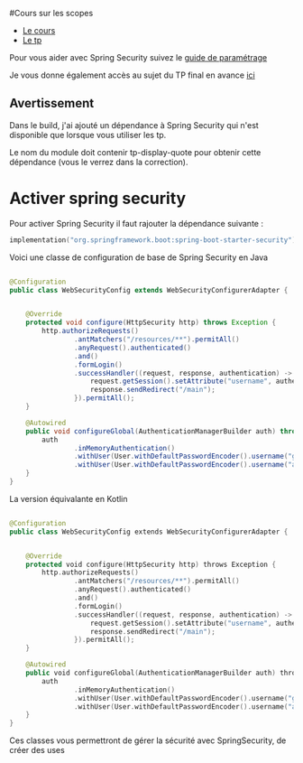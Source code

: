 #Cours sur les scopes 

* [Le cours](https://docs.google.com/presentation/d/e/2PACX-1vTybYTmWpi5Cuw2MU9DYU6AvmVttDBWWDH7VdXiyrob7hW17pAa86ClJ6GxJsiahltNVJr8iNvynX3V/pub?start=false&loop=false&delayms=3000)
* [Le tp](https://docs.google.com/document/d/e/2PACX-1vSS5LpgPSgnE7sRaGBNGyxU0PQD2eBibZ18PtrR0VnJhhNNV1zWjc3FOdMiqJtj2CPB4PxhwdZ3JAyz/pub)

Pour vous aider avec Spring Security suivez le [guide de paramétrage](https://docs.spring.io/spring-security/site/docs/5.0.0.RELEASE/reference/htmlsingle/)

Je vous donne également accès au sujet du TP final en avance [ici](https://docs.google.com/document/d/e/2PACX-1vQf8xjLLA6k1AYByIrpM3SGUa4uxnBtOMvfD_ubLmBObNq2sC3cb3zmODAqOC-ClOvZaEwNYUe-UPmK/pub)

## Avertissement

Dans le build, j'ai ajouté un dépendance à Spring Security qui n'est disponible que lorsque vous utiliser les tp.

Le nom du module doit contenir tp-display-quote pour obtenir cette dépendance (vous le verrez dans la correction).

# Activer spring security

Pour activer Spring Security il faut rajouter la dépendance suivante :
```kotlin
implementation("org.springframework.boot:spring-boot-starter-security")
```

Voici une classe de configuration de base de Spring Security en Java
```java

@Configuration
public class WebSecurityConfig extends WebSecurityConfigurerAdapter {


    @Override
    protected void configure(HttpSecurity http) throws Exception {
        http.authorizeRequests()
                .antMatchers("/resources/**").permitAll()
                .anyRequest().authenticated()
                .and()
                .formLogin()
                .successHandler((request, response, authentication) -> {
                    request.getSession().setAttribute("username", authentication.getName());
                    response.sendRedirect("/main");
                }).permitAll();
    }

    @Autowired
    public void configureGlobal(AuthenticationManagerBuilder auth) throws Exception {
        auth
                .inMemoryAuthentication()
                .withUser(User.withDefaultPasswordEncoder().username("grut").password("APass").roles("USER"))
                .withUser(User.withDefaultPasswordEncoder().username("admin").password("admin").roles("ADMIN"));
    }
}
```

La version équivalante en Kotlin
```kotlin

@Configuration
public class WebSecurityConfig extends WebSecurityConfigurerAdapter {


    @Override
    protected void configure(HttpSecurity http) throws Exception {
        http.authorizeRequests()
                .antMatchers("/resources/**").permitAll()
                .anyRequest().authenticated()
                .and()
                .formLogin()
                .successHandler((request, response, authentication) -> {
                    request.getSession().setAttribute("username", authentication.getName());
                    response.sendRedirect("/main");
                }).permitAll();
    }

    @Autowired
    public void configureGlobal(AuthenticationManagerBuilder auth) throws Exception {
        auth
                .inMemoryAuthentication()
                .withUser(User.withDefaultPasswordEncoder().username("grut").password("APass").roles("USER"))
                .withUser(User.withDefaultPasswordEncoder().username("admin").password("admin").roles("ADMIN"));
    }
}
```

Ces classes vous permettront de gérer la sécurité avec SpringSecurity, de créer des uses